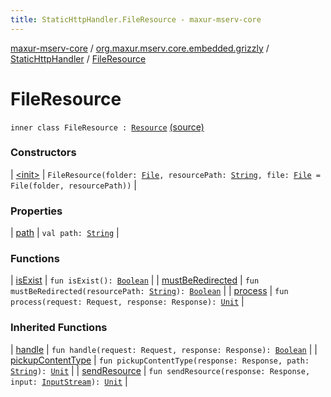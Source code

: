 ```yaml
---
title: StaticHttpHandler.FileResource - maxur-mserv-core
---
```


[maxur-mserv-core](../../../index.html) / [org.maxur.mserv.core.embedded.grizzly](../../index.html) / [StaticHttpHandler](../index.html) / [FileResource](.)

# FileResource

`inner class FileResource : `[`Resource`](../-resource/index.html) [(source)](https://github.com/myunusov/maxur-mserv/tree/master/maxur-mserv-core/src/main/kotlin/org/maxur/mserv/core/embedded/grizzly/StaticHttpHandler.kt#L485)

### Constructors

| [&lt;init&gt;](-init-.html) | `FileResource(folder: `[`File`](http://docs.oracle.com/javase/8/docs/api/java/io/File.html)`, resourcePath: `[`String`](https://kotlinlang.org/api/latest/jvm/stdlib/kotlin/-string/index.html)`, file: `[`File`](http://docs.oracle.com/javase/8/docs/api/java/io/File.html)` = File(folder, resourcePath))` |

### Properties

| [path](path.html) | `val path: `[`String`](https://kotlinlang.org/api/latest/jvm/stdlib/kotlin/-string/index.html) |

### Functions

| [isExist](is-exist.html) | `fun isExist(): `[`Boolean`](https://kotlinlang.org/api/latest/jvm/stdlib/kotlin/-boolean/index.html) |
| [mustBeRedirected](must-be-redirected.html) | `fun mustBeRedirected(resourcePath: `[`String`](https://kotlinlang.org/api/latest/jvm/stdlib/kotlin/-string/index.html)`): `[`Boolean`](https://kotlinlang.org/api/latest/jvm/stdlib/kotlin/-boolean/index.html) |
| [process](process.html) | `fun process(request: Request, response: Response): `[`Unit`](https://kotlinlang.org/api/latest/jvm/stdlib/kotlin/-unit/index.html) |

### Inherited Functions

| [handle](../-resource/handle.html) | `fun handle(request: Request, response: Response): `[`Boolean`](https://kotlinlang.org/api/latest/jvm/stdlib/kotlin/-boolean/index.html) |
| [pickupContentType](../-resource/pickup-content-type.html) | `fun pickupContentType(response: Response, path: `[`String`](https://kotlinlang.org/api/latest/jvm/stdlib/kotlin/-string/index.html)`): `[`Unit`](https://kotlinlang.org/api/latest/jvm/stdlib/kotlin/-unit/index.html) |
| [sendResource](../-resource/send-resource.html) | `fun sendResource(response: Response, input: `[`InputStream`](http://docs.oracle.com/javase/8/docs/api/java/io/InputStream.html)`): `[`Unit`](https://kotlinlang.org/api/latest/jvm/stdlib/kotlin/-unit/index.html) |

